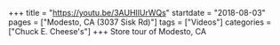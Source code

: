 +++
title = "https://youtu.be/3AUHlIUrWQs"
startdate = "2018-08-03"
pages = ["Modesto, CA (3037 Sisk Rd)"]
tags = ["Videos"]
categories = ["Chuck E. Cheese's"]
+++
Store tour of Modesto, CA 
